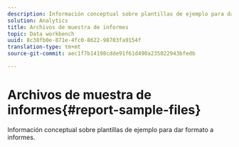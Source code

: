 ```yaml
---
description: Información conceptual sobre plantillas de ejemplo para dar formato a informes.
solution: Analytics
title: Archivos de muestra de informes
topic: Data workbench
uuid: 8c38fb0e-871e-4fc0-8622-98703fa9154f
translation-type: tm+mt
source-git-commit: aec1f7b14198cdde91f61d490a235022943bfedb

---
```



# Archivos de muestra de informes{#report-sample-files}

Información conceptual sobre plantillas de ejemplo para dar formato a informes.

